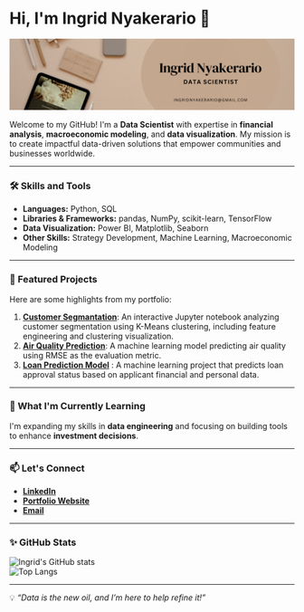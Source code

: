 # Hi, I'm Ingrid Nyakerario 👋  

![Header Image](https://github.com/IngridNya/Ingrid-Nyakerario/blob/main/Github%20banner.png)  

Welcome to my GitHub! I'm a **Data Scientist** with expertise in **financial analysis**, **macroeconomic modeling**, and **data visualization**. My mission is to create impactful data-driven solutions that empower communities and businesses worldwide.

---

### 🛠 Skills and Tools
- **Languages:** Python, SQL  
- **Libraries & Frameworks:** pandas, NumPy, scikit-learn, TensorFlow  
- **Data Visualization:** Power BI, Matplotlib, Seaborn  
- **Other Skills:** Strategy Development, Machine Learning, Macroeconomic Modeling  

---

### 📂 Featured Projects
Here are some highlights from my portfolio:  
1. **[Customer Segmantation](https://github.com/IngridNya/-customer-segmentation/tree/main)**: An interactive Jupyter notebook analyzing customer segmentation using K-Means clustering, including feature engineering and clustering visualization.  
2. **[Air Quality Prediction](https://github.com/IngridNya/Air-Quality-Prediction-Project)**: A machine learning model predicting air quality using RMSE as the evaluation metric.  
3. **[Loan Prediction Model](https://github.com/IngridNya/loan-prediction-ml)** : A machine learning project that predicts loan approval status based on applicant financial and personal data.  

---

### 🌱 What I'm Currently Learning
I'm expanding my skills in **data engineering** and focusing on building tools to enhance **investment decisions**.

---

### 📫 Let's Connect
- **[LinkedIn](https://www.linkedin.com/in/ingrid-ong-uti-43a93361)**  
- **[Portfolio Website](https://your-portfolio-link.com)**  
- **[Email](mailto:ingridnyakerario@gmail.com)**  

---

### ✨ GitHub Stats
![Ingrid's GitHub stats](https://github-readme-stats.vercel.app/api?username=IngridNya&show_icons=true&theme=radical)  
![Top Langs](https://github-readme-stats.vercel.app/api/top-langs/?username=IngridNya&layout=compact&theme=radical)

---

💡 *“Data is the new oil, and I’m here to help refine it!”*
